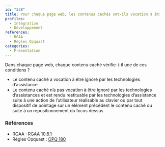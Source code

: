 ```yaml
---
id: "338"
title: Pour chaque page web, les contenus cachés ont-ils vocation à être ignorés par les technologies d’assistance ?
profiles:
  - Intégration
  - Développement
references:
  - RGAA
  - Règles Opquast
categories:
  - Présentation
---
```


Dans chaque page web, chaque contenu caché vérifie-t-il une de ces conditions ?

- Le contenu caché a vocation à être ignoré par les technologies d’assistance.
- Le contenu caché n’a pas vocation à être ignoré par les technologies d’assistances et est rendu restituable par les technologies d’assistance suite à une action de l’utilisateur réalisable au clavier ou par tout dispositif de pointage sur un élément précédent le contenu caché ou suite à un repositionnement du focus dessus.



### Références

*   RGAA : RGAA 10.8.1
*   Règles Opquast : [OPQ 180](https://checklists.opquast.com/fr/assurance-qualite-web/un-contenu-qui-doit-etre-restitue-dans-un-lecteur-decran-ne-lui-est-pas-dissimule)
